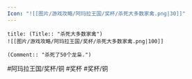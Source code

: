 ```yaml
---
Icon: "![[图片/游戏攻略/阿玛拉王国/奖杯/杀死大多数家禽.png|30]]"
---
```

```ad-common-bronze-trophy
title: (Title:: "杀死大多数家禽")
![[图片/游戏攻略/阿玛拉王国/奖杯/杀死大多数家禽.png|100]]

(Comment:: "杀死了50个龙枭.")
```

#阿玛拉王国/奖杯/铜 #奖杯 #奖杯/铜
